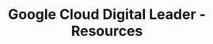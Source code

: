 ---
layout: resources
title: Google Cloud Digital Leader - Resources
resources:
  - title: Download PDF - Slides
    description: Download the slides and have them ready.
    url: 'https://in28minutes.com/downloads/15-google-cloud-digital-leader/Course-Presentation-GoogleCloudDigitalLeader.pdf'
  - title: Download Code Examples
    description: Download and have this ready. We will use the code examples during the course.
    url: 'https://in28minutes.com/downloads/15-google-cloud-digital-leader/downloads.zip'
  - title: LinkedIn Newsletter
    description: Read in28minutes Newsletter. Published on LinkedIn.
    icon: lni-linkedin
    url: 'https://www.linkedin.com/newsletters/6978624731038023681/'
---